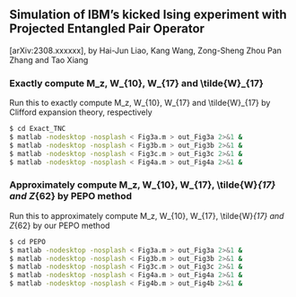 ## Simulation of IBM’s kicked Ising experiment with Projected Entangled Pair Operator

 [arXiv:2308.xxxxxx], by Hai-Jun Liao, Kang Wang, Zong-Sheng Zhou Pan Zhang and Tao Xiang


### Exactly compute M_z, W_{10}, W_{17} and \tilde{W}_{17}

Run this to exactly compute M_z, W_{10}, W_{17} and \tilde{W}_{17} by Clifford expansion theory, respectively

```bash
$ cd Exact_TNC
$ matlab -nodesktop -nosplash < Fig3a.m > out_Fig3a 2>&1 &
$ matlab -nodesktop -nosplash < Fig3b.m > out_Fig3b 2>&1 &
$ matlab -nodesktop -nosplash < Fig3c.m > out_Fig3c 2>&1 &
$ matlab -nodesktop -nosplash < Fig4a.m > out_Fig4a 2>&1 &
```

### Approximately compute M_z, W_{10}, W_{17}, \tilde{W}_{17} and Z_{62} by PEPO method

Run this to approximately compute M_z, W_{10}, W_{17}, \tilde{W}_{17} and Z_{62} by our PEPO method

```bash
$ cd PEPO
$ matlab -nodesktop -nosplash < Fig3a.m > out_Fig3a 2>&1 &
$ matlab -nodesktop -nosplash < Fig3b.m > out_Fig3b 2>&1 &
$ matlab -nodesktop -nosplash < Fig3c.m > out_Fig3c 2>&1 &
$ matlab -nodesktop -nosplash < Fig4a.m > out_Fig4a 2>&1 &
$ matlab -nodesktop -nosplash < Fig4b.m > out_Fig4b 2>&1 &
```
